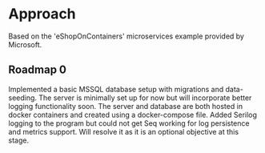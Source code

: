 # Approach

Based on the 'eShopOnContainers' microservices example provided by Microsoft.

## Roadmap 0

Implemented a basic MSSQL database setup with migrations and data-seeding.
The server is minimally set up for now but will incorporate better logging functionality soon.
The server and database are both hosted in docker containers and created using a docker-compose file.
Added Serilog logging to the program but could not get Seq working for log persistence and metrics support.
Will resolve it as it is an optional objective at this stage.
